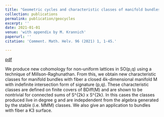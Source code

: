 ```yaml
---
title: "Geometric cycles and characteristic classes of manifold bundles"
collection: publications
permalink: publication/geocycles
excerpt: ''
date: 2021-01-01
venue: 'with appendix by M. Krannich'
paperurl: ''
citation: 'Comment. Math. Helv. 96 (2021) 1, 1-45.'

---
```


[pdf](http://bena-tshishiku.github.io/files/papers/geocycles.pdf)

We produce new cohomology for non-uniform lattices in SO(p,q) using a technique of Millson-Raghunathan. From this, we obtain new characteristic classes for manifold bundles with fiber a closed 4k-dimensional manifold M with indefinite intersection form of signature (p,q). These characteristic classes are defined on finite covers of BDiff(M) and are shown to be nontrivial for connected sums of S^{2k} x S^{2k}. In this cases the classes produced live in degree g and are indepdendent from the algebra generated by the stable (i.e. MMM) classes. We also give an application to bundles with fiber a K3 surface. 
